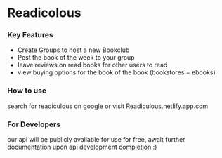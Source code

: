 <h1>Readicolous</h1>

<h3>Key Features</h3>
  <ul>
    <li>
      Create Groups to host a new Bookclub
    </li>
    <li>
      Post the book of the week to your group
    </li>
    <li>
      leave reviews on read books for other users to read
    </li>
    <li>
      view buying options for the book of the book (bookstores + ebooks)
    </li>
  </ul>

  <h3>
    How to use
  </h3>
  <p>search for readiculous on google or visit Readiculous.netlify.app.com</p>

  <h3>For Developers</h3>
  <p>our api will be publicly available for use for free, await further documentation upon api development completion :)</p>
  
